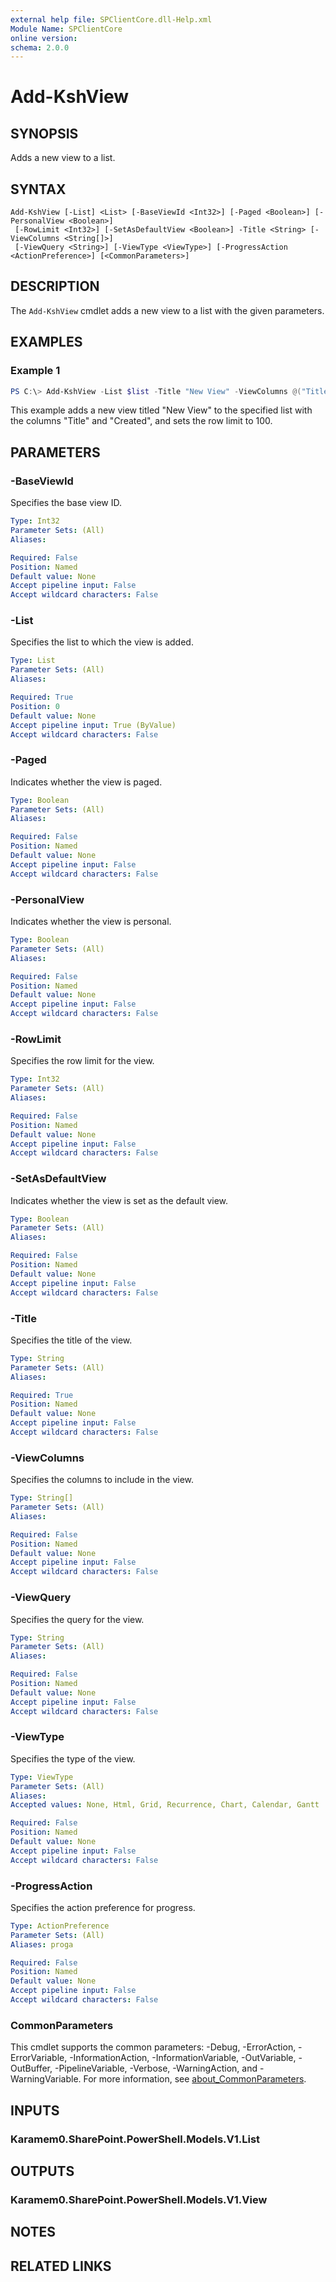 ```yaml
---
external help file: SPClientCore.dll-Help.xml
Module Name: SPClientCore
online version:
schema: 2.0.0
---
```


# Add-KshView

## SYNOPSIS
Adds a new view to a list.

## SYNTAX

```
Add-KshView [-List] <List> [-BaseViewId <Int32>] [-Paged <Boolean>] [-PersonalView <Boolean>]
 [-RowLimit <Int32>] [-SetAsDefaultView <Boolean>] -Title <String> [-ViewColumns <String[]>]
 [-ViewQuery <String>] [-ViewType <ViewType>] [-ProgressAction <ActionPreference>] [<CommonParameters>]
```

## DESCRIPTION
The `Add-KshView` cmdlet adds a new view to a list with the given parameters.

## EXAMPLES

### Example 1
```powershell
PS C:\> Add-KshView -List $list -Title "New View" -ViewColumns @("Title", "Created") -RowLimit 100
```

This example adds a new view titled "New View" to the specified list with the columns "Title" and "Created", and sets the row limit to 100.

## PARAMETERS

### -BaseViewId
Specifies the base view ID.

```yaml
Type: Int32
Parameter Sets: (All)
Aliases:

Required: False
Position: Named
Default value: None
Accept pipeline input: False
Accept wildcard characters: False
```

### -List
Specifies the list to which the view is added.

```yaml
Type: List
Parameter Sets: (All)
Aliases:

Required: True
Position: 0
Default value: None
Accept pipeline input: True (ByValue)
Accept wildcard characters: False
```

### -Paged
Indicates whether the view is paged.

```yaml
Type: Boolean
Parameter Sets: (All)
Aliases:

Required: False
Position: Named
Default value: None
Accept pipeline input: False
Accept wildcard characters: False
```

### -PersonalView
Indicates whether the view is personal.

```yaml
Type: Boolean
Parameter Sets: (All)
Aliases:

Required: False
Position: Named
Default value: None
Accept pipeline input: False
Accept wildcard characters: False
```

### -RowLimit
Specifies the row limit for the view.

```yaml
Type: Int32
Parameter Sets: (All)
Aliases:

Required: False
Position: Named
Default value: None
Accept pipeline input: False
Accept wildcard characters: False
```

### -SetAsDefaultView
Indicates whether the view is set as the default view.

```yaml
Type: Boolean
Parameter Sets: (All)
Aliases:

Required: False
Position: Named
Default value: None
Accept pipeline input: False
Accept wildcard characters: False
```

### -Title
Specifies the title of the view.

```yaml
Type: String
Parameter Sets: (All)
Aliases:

Required: True
Position: Named
Default value: None
Accept pipeline input: False
Accept wildcard characters: False
```

### -ViewColumns
Specifies the columns to include in the view.

```yaml
Type: String[]
Parameter Sets: (All)
Aliases:

Required: False
Position: Named
Default value: None
Accept pipeline input: False
Accept wildcard characters: False
```

### -ViewQuery
Specifies the query for the view.

```yaml
Type: String
Parameter Sets: (All)
Aliases:

Required: False
Position: Named
Default value: None
Accept pipeline input: False
Accept wildcard characters: False
```

### -ViewType
Specifies the type of the view.

```yaml
Type: ViewType
Parameter Sets: (All)
Aliases:
Accepted values: None, Html, Grid, Recurrence, Chart, Calendar, Gantt

Required: False
Position: Named
Default value: None
Accept pipeline input: False
Accept wildcard characters: False
```

### -ProgressAction
Specifies the action preference for progress.

```yaml
Type: ActionPreference
Parameter Sets: (All)
Aliases: proga

Required: False
Position: Named
Default value: None
Accept pipeline input: False
Accept wildcard characters: False
```

### CommonParameters
This cmdlet supports the common parameters: -Debug, -ErrorAction, -ErrorVariable, -InformationAction, -InformationVariable, -OutVariable, -OutBuffer, -PipelineVariable, -Verbose, -WarningAction, and -WarningVariable. For more information, see [about_CommonParameters](http://go.microsoft.com/fwlink/?LinkID=113216).

## INPUTS

### Karamem0.SharePoint.PowerShell.Models.V1.List
## OUTPUTS

### Karamem0.SharePoint.PowerShell.Models.V1.View
## NOTES

## RELATED LINKS

